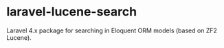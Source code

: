 laravel-lucene-search
==============

Laravel 4.x package for searching in Eloquent ORM models (based on ZF2 Lucene).

